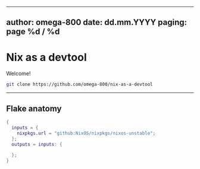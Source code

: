 ______________________________________________________________________

## author: omega-800 date: dd.mm.YYYY paging: page %d / %d

# Nix as a devtool

Welcome!

```sh
git clone https://github.com/omega-800/nix-as-a-devtool
```

______________________________________________________________________

## Flake anatomy

```nix
{
  inputs = {
    nixpkgs.url = "github:NixOS/nixpkgs/nixos-unstable";
  };
  outputs = inputs: {
  
  };
}
```

